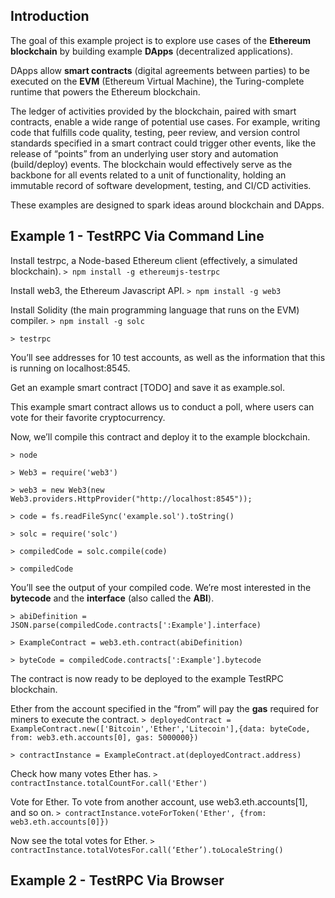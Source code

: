 ## Introduction
 
The goal of this example project is to explore use cases of the **Ethereum blockchain** by building example **DApps** (decentralized applications).
 
DApps allow **smart contracts** (digital agreements between parties) to be executed on the **EVM** (Ethereum Virtual Machine), the Turing-complete runtime that powers the Ethereum blockchain.
 
The ledger of activities provided by the blockchain, paired with smart contracts, enable a wide range of potential use cases. For example, writing code that fulfills code quality, testing, peer review, and version control standards specified in a smart contract could trigger other events, like the release of “points” from an underlying user story and automation (build/deploy) events. The blockchain would effectively serve as the backbone for all events related to a unit of functionality, holding an immutable record of software development, testing, and CI/CD activities.
 
These examples are designed to spark ideas around blockchain and DApps.
 
## Example 1 - TestRPC Via Command Line
 
Install testrpc, a Node-based Ethereum client (effectively, a simulated blockchain).
`> npm install -g ethereumjs-testrpc`
 
Install web3, the Ethereum Javascript API.
`> npm install -g web3`
 
Install Solidity (the main programming language that runs on the EVM) compiler.
`> npm install -g solc`
 
`> testrpc`
 
You’ll see addresses for 10 test accounts, as well as the information that this is running on localhost:8545.
 
Get an example smart contract [TODO] and save it as example.sol.

This example smart contract allows us to conduct a poll, where users can vote for their favorite cryptocurrency.
 
Now, we’ll compile this contract and deploy it to the example blockchain.
 
`> node`
 
`> Web3 = require('web3')`
 
`> web3 = new Web3(new Web3.providers.HttpProvider("http://localhost:8545"));`
 
`> code = fs.readFileSync('example.sol').toString()`
 
`> solc = require('solc')`
 
`> compiledCode = solc.compile(code)`
 
`> compiledCode`
 
You’ll see the output of your compiled code. We’re most interested in the **bytecode** and the **interface** (also called the **ABI**).

`> abiDefinition = JSON.parse(compiledCode.contracts[':Example'].interface)`
 
`> ExampleContract = web3.eth.contract(abiDefinition)`
 
`> byteCode = compiledCode.contracts[':Example'].bytecode`
 
The contract is now ready to be deployed to the example TestRPC blockchain.
 
Ether from the account specified in the “from” will pay the **gas** required for miners to execute the contract.
`> deployedContract = ExampleContract.new(['Bitcoin','Ether','Litecoin'],{data: byteCode, from: web3.eth.accounts[0], gas: 5000000})`

`> contractInstance = ExampleContract.at(deployedContract.address)`
 
Check how many votes Ether has.
`> contractInstance.totalCountFor.call('Ether')`
 
Vote for Ether. To vote from another account, use web3.eth.accounts[1], and so on.
`> contractInstance.voteForToken('Ether', {from: web3.eth.accounts[0]})`
 
Now see the total votes for Ether.
`> contractInstance.totalVotesFor.call(‘Ether’).toLocaleString()`
 
## Example 2 - TestRPC Via Browser


